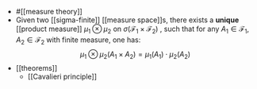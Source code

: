- #[[measure theory]]
- Given two [[sigma-finite]] [[measure space]]s, there exists a **unique** [[product measure]] $\mu_1 \otimes \mu_2$ on $\sigma(\mathcal{F}_1 \times \mathcal{F}_2)$ , such that for any $A_1 \in \mathcal{F}_1, A_2 \in \mathcal{F}_2$ with finite measure, one has:
  $$\mu_1 \otimes \mu_2(A_1 \times A_2) = \mu_1(A_1) \cdot \mu_2(A_2)$$
- [[theorems]]
	- [[Cavalieri principle]]